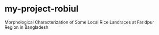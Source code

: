 # my-project-robiul
Morphological Characterization of Some Local Rice Landraces at Faridpur Region in Bangladesh
